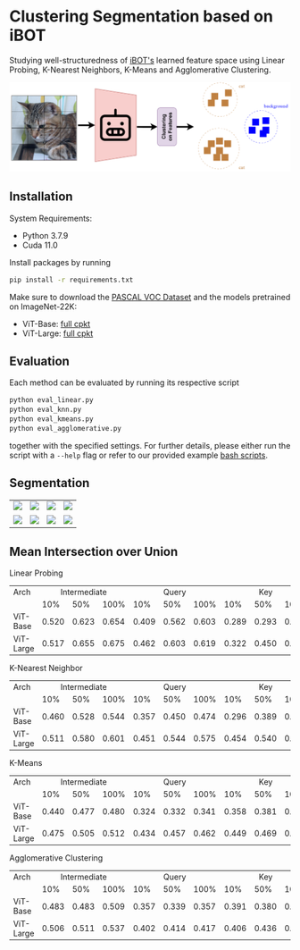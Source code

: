 # Clustering Segmentation based on iBOT
Studying well-structuredness of 
<a href="https://github.com/bytedance/ibot">iBOT's</a> learned feature space using 
Linear Probing, K-Nearest Neighbors, K-Means and Agglomerative Clustering.
<p align="center">
<img src=".github/csibot.png" alt="Clustering Segmentation">
<p>

## Installation
System Requirements:
* Python 3.7.9
* Cuda 11.0

Install packages by running
```sh
pip install -r requirements.txt
```

Make sure to download the <a href="http://host.robots.ox.ac.uk/pascal/VOC/voc2012/index.html">PASCAL VOC Dataset</a> and the models pretrained on ImageNet-22K:
<ul>
  <li> ViT-Base: <a href=https://lf3-nlp-opensource.bytetos.com/obj/nlp-opensource/archive/2022/ibot/vitb_16_pt22k/checkpoint.pth> full cpkt </a>
  <li> ViT-Large: <a href="https://lf3-nlp-opensource.bytetos.com/obj/nlp-opensource/archive/2022/ibot/vitl_16_pt22k/checkpoint.pth"> full cpkt </a>
</ul>

## Evaluation
Each method can be evaluated by running its respective script
```sh
python eval_linear.py
python eval_knn.py
python eval_kmeans.py
python eval_agglomerative.py
```
together with the specified settings. For further details, please either run the script
with a `--help` flag or refer to our provided example 
<a href="https://github.com/aselimc/iBot-cv/tree/main/example">bash scripts</a>.

## Segmentation

<table>
  <tr>
    <td><img src=".github\segmentation\bus.png"></td>
    <td><img src=".github\segmentation\motorbike.png"></td>
    <td><img src=".github\segmentation\plane.png"></td>
    <td><img src=".github\segmentation\train.png"></td>
  </tr>
  <tr>
  <td><img src=".github\segmentation\kid.png"></td>
  <td><img src=".github\segmentation\women.png"></td>
  <td><img src=".github\segmentation\dog.png"></td>
  <td><img src=".github\segmentation\cat.png"></td>
  </td>
</table>

## Mean Intersection over Union
Linear Probing
<table>
  <tr>
    <td>Arch</td>
    <td colspan=3 align="center">Intermediate</td>
    <td colspan=3 align="center">Query</td>
    <td colspan=3 align="center">Key</td>
    <td colspan=3 align="center">Value</td>
  </tr>
  <tr>
    <td></td>
    <td>10%</td>
    <td>50%</td>
    <td>100%</td>
    <td>10%</td>
    <td>50%</td>
    <td>100%</td>
    <td>10%</td>
    <td>50%</td>
    <td>100%</td>
    <td>10%</td>
    <td>50%</td>
    <td>100%</td>
  </tr>
  <tr>
    <td>ViT-Base</td>
    <td>0.520</td>
    <td>0.623</td>
    <td>0.654</td>
    <td>0.409</td>
    <td>0.562</td>
    <td>0.603</td>
    <td>0.289</td>
    <td>0.293</td>
    <td>0.364</td>
    <td>0.408</td>
    <td>0.527</td>
    <td>0.577</td>
  </tr>
  <tr>
    <td>ViT-Large</td>
    <td>0.517</td>
    <td>0.655</td>
    <td>0.675</td>
    <td>0.462</td>
    <td>0.603</td>
    <td>0.619</td>
    <td>0.322</td>
    <td>0.450</td>
    <td>0.448</td>
    <td>0.478</td>
    <td>0.615</td>
    <td>0.637</td>
  </tr>
</table>

K-Nearest Neighbor
<table>
  <tr>
    <td>Arch</td>
    <td colspan=3 align="center">Intermediate</td>
    <td colspan=3 align="center">Query</td>
    <td colspan=3 align="center">Key</td>
    <td colspan=3 align="center">Value</td>
  </tr>
  <tr>
    <td></td>
    <td>10%</td>
    <td>50%</td>
    <td>100%</td>
    <td>10%</td>
    <td>50%</td>
    <td>100%</td>
    <td>10%</td>
    <td>50%</td>
    <td>100%</td>
    <td>10%</td>
    <td>50%</td>
    <td>100%</td>
  </tr>
  <tr>
    <td>ViT-Base</td>
    <td>0.460</td>
    <td>0.528</td>
    <td>0.544</td>
    <td>0.357</td>
    <td>0.450</td>
    <td>0.474</td>
    <td>0.296</td>
    <td>0.389</td>
    <td>0.398</td>
    <td>0.432</td>
    <td>0.488</td>
    <td>0.502</td>
  </tr>
  <tr>
    <td>ViT-Large</td>
    <td>0.511</td>
    <td>0.580</td>
    <td>0.601</td>
    <td>0.451</td>
    <td>0.544</td>
    <td>0.575</td>
    <td>0.454</td>
    <td>0.540</td>
    <td>0.559</td>
    <td>0.477</td>
    <td>0.551</td>
    <td>0.574</td>
  </tr>
</table>

K-Means
<table>
  <tr>
    <td>Arch</td>
    <td colspan=3 align="center">Intermediate</td>
    <td colspan=3 align="center">Query</td>
    <td colspan=3 align="center">Key</td>
    <td colspan=3 align="center">Value</td>
  </tr>
  <tr>
    <td></td>
    <td>10%</td>
    <td>50%</td>
    <td>100%</td>
    <td>10%</td>
    <td>50%</td>
    <td>100%</td>
    <td>10%</td>
    <td>50%</td>
    <td>100%</td>
    <td>10%</td>
    <td>50%</td>
    <td>100%</td>
  </tr>
  <tr>
    <td>ViT-Base</td>
    <td>0.440</td>
    <td>0.477</td>
    <td>0.480</td>
    <td>0.324</td>
    <td>0.332</td>
    <td>0.341</td>
    <td>0.358</td>
    <td>0.381</td>
    <td>0.395</td>
    <td>0.415</td>
    <td>0.453</td>
    <td>0.450</td>
  </tr>
  <tr>
    <td>ViT-Large</td>
    <td>0.475</td>
    <td>0.505</td>
    <td>0.512</td>
    <td>0.434</td>
    <td>0.457</td>
    <td>0.462</td>
    <td>0.449</td>
    <td>0.469</td>
    <td>0.472</td>
    <td>0.449</td>
    <td>0.457</td>
    <td>0.467</td>
  </tr>
</table>

Agglomerative Clustering
<table>
  <tr>
    <td>Arch</td>
    <td colspan=3 align="center">Intermediate</td>
    <td colspan=3 align="center">Query</td>
    <td colspan=3 align="center">Key</td>
    <td colspan=3 align="center">Value</td>
  </tr>
  <tr>
    <td></td>
    <td>10%</td>
    <td>50%</td>
    <td>100%</td>
    <td>10%</td>
    <td>50%</td>
    <td>100%</td>
    <td>10%</td>
    <td>50%</td>
    <td>100%</td>
    <td>10%</td>
    <td>50%</td>
    <td>100%</td>
  </tr>
  <tr>
    <td>ViT-Base</td>
    <td>0.483</td>
    <td>0.483</td>
    <td>0.509</td>
    <td>0.357</td>
    <td>0.339</td>
    <td>0.357</td>
    <td>0.391</td>
    <td>0.380</td>
    <td>0.395</td>
    <td>0.426</td>
    <td>0.447</td>
    <td>0.454</td>
  </tr>
  <tr>
    <td>ViT-Large</td>
    <td>0.506</td>
    <td>0.511</td>
    <td>0.537</td>
    <td>0.402</td>
    <td>0.414</td>
    <td>0.417</td>
    <td>0.406</td>
    <td>0.436</td>
    <td>0.451</td>
    <td>0.445</td>
    <td>0.463</td>
    <td>0.486</td>
  </tr>
</table>
